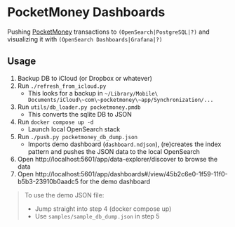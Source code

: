 # PocketMoney Dashboards

Pushing [PocketMoney](https://apps.apple.com/us/app/pocketmoney/id1281288102) transactions to `(OpenSearch|PostgreSQL|?)` and visualizing it with `(OpenSearch Dashboards|Grafana|?)`


## Usage

1. Backup DB to iCloud (or Dropbox or whatever)
1. Run `./refresh_from_icloud.py`
    * This looks for a backup in `~/Library/Mobile\ Documents/iCloud\~com\~pocketmoney\~app/Synchronization/...` 
1. Run `utils/db_loader.py pocketmoney.pmdb`
    * This converts the sqlite DB to JSON
1. Run `docker compose up -d`
    * Launch local OpenSearch stack
1. Run `./push.py pocketmoney_db_dump.json`
    * Imports demo dashboard (`dashboard.ndjson`), (re)creates the index pattern and pushes the JSON data to the local OpenSearch
1. Open http://localhost:5601/app/data-explorer/discover to browse the data
1. Open http://localhost:5601/app/dashboards#/view/45b2c6e0-1f59-11f0-b5b3-23910b0aadc5 for the demo dashboard


> To use the demo JSON file:
> * Jump straight into step 4 (docker compose up)
> * Use `samples/sample_db_dump.json` in step 5
